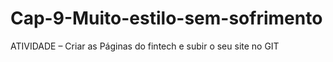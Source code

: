 # Cap-9-Muito-estilo-sem-sofrimento
ATIVIDADE – Criar as Páginas do fintech e subir o seu site no GIT
